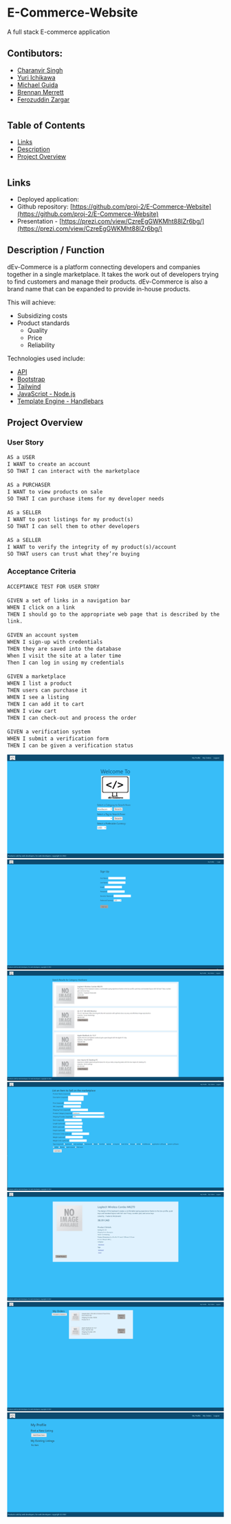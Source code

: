# E-Commerce-Website

A full stack E-commerce application

## Contibutors:

- [Charanvir Singh](https://github.com/charanvir)
- [Yuri Ichikawa](https://github.com/yuriI92)
- [Michael Guida](https://github.com/pot-of-coffee)
- [Brennan Merrett](https://github.com/BrennanJLM)
- [Ferozuddin Zargar](https://github.com/FalconView)

#

## Table of Contents

- [Links](#links)
- [Description](#description)
- [Project Overview](#project-overview)

#

## Links

- Deployed application:
- Github repository: [https://github.com/proj-2/E-Commerce-Website](https://github.com/proj-2/E-Commerce-Website)
- Presentation - [https://prezi.com/view/CzreEgGWKMht88IZr6bg/](https://prezi.com/view/CzreEgGWKMht88IZr6bg/)

## Description / Function

dEv-Commerce is a platform connecting developers and companies together in a single marketplace. It takes the work out of developers trying to find customers and manage their products. dEv-Commerce is also a brand name that can be expanded to provide in-house products.

This will achieve:

- Subsidizing costs
- Product standards
  - Quality
  - Price
  - Reliability

Technologies used include:

- [API](https://rapidapi.com/exchangerateapi/api/exchangerate-api/)
- [Bootstrap](https://getbootstrap.com/)
- [Tailwind](https://tailwindcss.com/)
- [JavaScript - Node.js](https://developer.mozilla.org/en-US/docs/Learn/Server-side/Express_Nodejs)
- [Template Engine - Handlebars](https://handlebarsjs.com/guide/)

## Project Overview

### User Story

```
AS a USER
I WANT to create an account
SO THAT I can interact with the marketplace

AS a PURCHASER
I WANT to view products on sale
SO THAT I can purchase items for my developer needs

AS a SELLER
I WANT to post listings for my product(s)
SO THAT I can sell them to other developers

AS a SELLER
I WANT to verify the integrity of my product(s)/account
SO THAT users can trust what they’re buying
```

### Acceptance Criteria

```
ACCEPTANCE TEST FOR USER STORY

GIVEN a set of links in a navigation bar
WHEN I click on a link
THEN I should go to the appropriate web page that is described by the link.

GIVEN an account system
WHEN I sign-up with credentials
THEN they are saved into the database
When I visit the site at a later time
Then I can log in using my credentials

GIVEN a marketplace
WHEN I list a product
THEN users can purchase it
WHEN I see a listing
THEN I can add it to cart
WHEN I view cart
THEN I can check-out and process the order

GIVEN a verification system
WHEN I submit a verification form
THEN I can be given a verification status
```

![](</public/images/2022-06-07%20(1).png>)
![](</public/images/2022-06-11%20(8).png>)
![](</public/images/2022-06-11%20(4).png>)
![](</public/images/2022-06-11%20(5).png>)
![](</public/images/2022-06-11%20(7).png>)
![](</public/images/2022-06-07%20(3).png>)
![](/public/images/2022-06-07.png)
